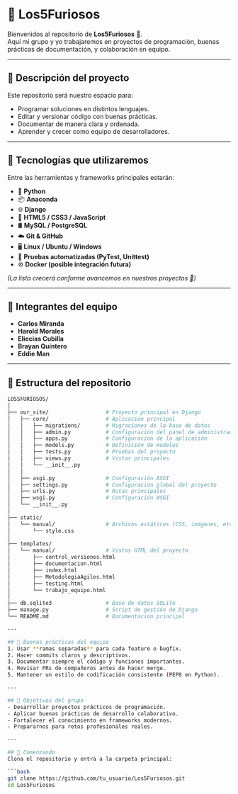 # 🚀 Los5Furiosos  

Bienvenidos al repositorio de **Los5Furiosos** 🎯.  
Aquí mi grupo y yo trabajaremos en proyectos de programación, buenas prácticas de documentación, y colaboración en equipo.  

---

## 📝 Descripción del proyecto
Este repositorio será nuestro espacio para:  
- Programar soluciones en distintos lenguajes.  
- Editar y versionar código con buenas prácticas.  
- Documentar de manera clara y ordenada.  
- Aprender y crecer como equipo de desarrolladores.  

---

## 🔧 Tecnologías que utilizaremos
Entre las herramientas y frameworks principales estarán:  

- 🐍 **Python**  
- 📦 **Anaconda**  
- 🌐 **Django**  
- 🎨 **HTML5 / CSS3 / JavaScript**  
- 🛢️ **MySQL / PostgreSQL**  
- ☁️ **Git & GitHub**  
- 🖥️ **Linux / Ubuntu / Windows**  
- 🧪 **Pruebas automatizadas (PyTest, Unittest)**  
- ⚙️ **Docker (posible integración futura)**  

*(La lista crecerá conforme avancemos en nuestros proyectos 🚀)*  

---

## 👥 Integrantes del equipo
- **Carlos Miranda**  
- **Harold Morales**  
- **Eliecias Cubilla**  
- **Brayan Quintero**  
- **Eddie Man**  

---

## 📂 Estructura del repositorio

```bash
LOSSFURIOSOS/
│
├── our_site/                  # Proyecto principal en Django
│   ├── core/                  # Aplicación principal
│   │   ├── migrations/        # Migraciones de la base de datos
│   │   ├── admin.py           # Configuración del panel de administración
│   │   ├── apps.py            # Configuración de la aplicación
│   │   ├── models.py          # Definición de modelos
│   │   ├── tests.py           # Pruebas del proyecto
│   │   ├── views.py           # Vistas principales
│   │   └── __init__.py
│   │
│   ├── asgi.py                # Configuración ASGI
│   ├── settings.py            # Configuración global del proyecto
│   ├── urls.py                # Rutas principales
│   ├── wsgi.py                # Configuración WSGI
│   └── __init__.py
│
├── static/
│   └── manual/                # Archivos estáticos (CSS, imágenes, etc.)
│       └── style.css
│
├── templates/
│   └── manual/                # Vistas HTML del proyecto
│       ├── control_versiones.html
│       ├── documentacion.html
│       ├── index.html
│       ├── MetodologiaAgiles.html
│       ├── testing.html
│       └── trabajo_equipo.html
│
├── db.sqlite3                 # Base de datos SQLite
├── manage.py                  # Script de gestión de Django
└── README.md                  # Documentación principal

---

## 🌟 Buenas prácticas del equipo
1. Usar **ramas separadas** para cada feature o bugfix.  
2. Hacer commits claros y descriptivos.  
3. Documentar siempre el código y funciones importantes.  
4. Revisar PRs de compañeros antes de hacer merge.  
5. Mantener un estilo de codificación consistente (PEP8 en Python).  

---

## 📌 Objetivos del grupo
- Desarrollar proyectos prácticos de programación.  
- Aplicar buenas prácticas de desarrollo colaborativo.  
- Fortalecer el conocimiento en frameworks modernos.  
- Prepararnos para retos profesionales reales.  

---

## 🚀 Comenzando
Clona el repositorio y entra a la carpeta principal:  

```bash
git clone https://github.com/tu_usuario/Los5Furiosos.git
cd Los5Furiosos
